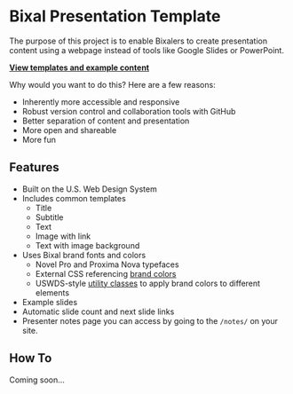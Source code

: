 # Bixal Presentation Template

The purpose of this project is to enable Bixalers to create presentation content using a webpage instead of tools like Google Slides or PowerPoint.

**[View templates and example content](https://bixal.github.io/presentation-template/)**

Why would you want to do this? Here are a few reasons:

- Inherently more accessible and responsive
- Robust version control and collaboration tools with GitHub
- Better separation of content and presentation
- More open and shareable
- More fun

## Features

- Built on the U.S. Web Design System
- Includes common templates
    - Title
    - Subtitle
    - Text
    - Image with link
    - Text with image background
- Uses Bixal brand fonts and colors
    - Novel Pro and Proxima Nova typefaces
    - External CSS referencing [brand colors](https://cdn.jsdelivr.net/gh/bixal/brand-css@v2.1/style.css)
    - USWDS-style [utility classes](https://cdn.jsdelivr.net/gh/bixal/brand-css@v2.1/utilities-for-uswds.css) to apply brand colors to different elements
- Example slides
- Automatic slide count and next slide links
- Presenter notes page you can access by going to the `/notes/` on your site.

## How To

Coming soon…